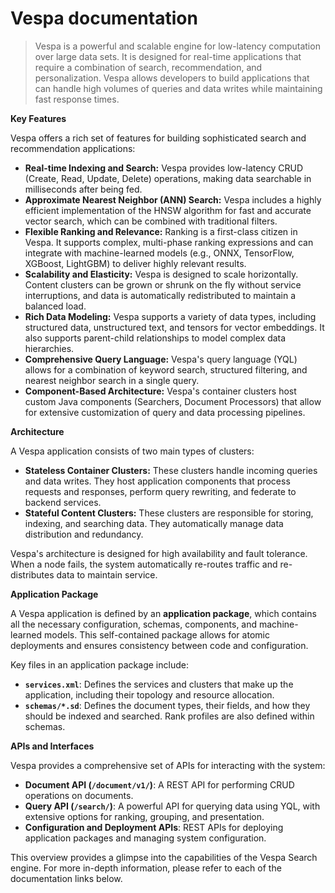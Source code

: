 # Vespa documentation

> Vespa is a powerful and scalable engine for low-latency computation over large data sets. It is designed for real-time applications that require a combination of search, recommendation, and personalization. Vespa allows developers to build applications that can handle high volumes of queries and data writes while maintaining fast response times.

**Key Features**

Vespa offers a rich set of features for building sophisticated search and recommendation applications:

* **Real-time Indexing and Search:** Vespa provides low-latency CRUD (Create, Read, Update, Delete) operations, making data searchable in milliseconds after being fed.
* **Approximate Nearest Neighbor (ANN) Search:** Vespa includes a highly efficient implementation of the HNSW algorithm for fast and accurate vector search, which can be combined with traditional filters.
* **Flexible Ranking and Relevance:** Ranking is a first-class citizen in Vespa. It supports complex, multi-phase ranking expressions and can integrate with machine-learned models (e.g., ONNX, TensorFlow, XGBoost, LightGBM) to deliver highly relevant results.
* **Scalability and Elasticity:** Vespa is designed to scale horizontally. Content clusters can be grown or shrunk on the fly without service interruptions, and data is automatically redistributed to maintain a balanced load.
* **Rich Data Modeling:** Vespa supports a variety of data types, including structured data, unstructured text, and tensors for vector embeddings. It also supports parent-child relationships to model complex data hierarchies.
* **Comprehensive Query Language:** Vespa's query language (YQL) allows for a combination of keyword search, structured filtering, and nearest neighbor search in a single query.
* **Component-Based Architecture:** Vespa's container clusters host custom Java components (Searchers, Document Processors) that allow for extensive customization of query and data processing pipelines.

**Architecture**

A Vespa application consists of two main types of clusters:

* **Stateless Container Clusters:** These clusters handle incoming queries and data writes. They host application components that process requests and responses, perform query rewriting, and federate to backend services.
* **Stateful Content Clusters:** These clusters are responsible for storing, indexing, and searching data. They automatically manage data distribution and redundancy.

Vespa's architecture is designed for high availability and fault tolerance. When a node fails, the system automatically re-routes traffic and re-distributes data to maintain service.

**Application Package**

A Vespa application is defined by an **application package**, which contains all the necessary configuration, schemas, components, and machine-learned models. This self-contained package allows for atomic deployments and ensures consistency between code and configuration.

Key files in an application package include:

* **`services.xml`**: Defines the services and clusters that make up the application, including their topology and resource allocation.
* **`schemas/*.sd`**: Defines the document types, their fields, and how they should be indexed and searched. Rank profiles are also defined within schemas.

**APIs and Interfaces**

Vespa provides a comprehensive set of APIs for interacting with the system:

* **Document API (`/document/v1/`)**: A REST API for performing CRUD operations on documents.
* **Query API (`/search/`)**: A powerful API for querying data using YQL, with extensive options for ranking, grouping, and presentation.
* **Configuration and Deployment APIs**: REST APIs for deploying application packages and managing system configuration.

This overview provides a glimpse into the capabilities of the Vespa Search engine. For more in-depth information, please refer to each of the documentation links below.